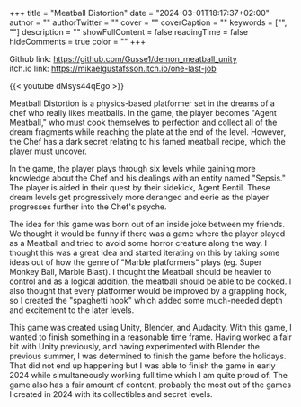 +++
title = "Meatball Distortion"
date = "2024-03-01T18:17:37+02:00"
author = ""
authorTwitter = ""
cover = ""
coverCaption = ""
keywords = ["", ""]
description = ""
showFullContent = false
readingTime = false
hideComments = true
color = ""
+++

Github link: https://github.com/Gusse1/demon_meatball_unity  
itch.io link: https://mikaelgustafsson.itch.io/one-last-job  

{{< youtube dMsys44qEgo >}}

Meatball Distortion is a physics-based platformer set in the dreams of a chef who really likes meatballs. In the game, the player becomes "Agent Meatball," who must cook themselves to perfection and collect all of the dream fragments while reaching the plate at the end of the level. However, the Chef has a dark secret relating to his famed meatball recipe, which the player must uncover. 

In the game, the player plays through six levels while gaining more knowledge about the Chef and his dealings with an entity named "Sepsis." The player is aided in their quest by their sidekick, Agent Bentil. These dream levels get progressively more deranged and eerie as the player progresses further into the Chef's psyche.

The idea for this game was born out of an inside joke between my friends. We thought it would be funny if there was a game where the player played as a Meatball and tried to avoid some horror creature along the way. I thought this was a great idea and started iterating on this by taking some ideas out of how the genre of "Marble platformers" plays (eg. Super Monkey Ball, Marble Blast). I thought the Meatball should be heavier to control and as a logical addition, the meatball should be able to be cooked. I also thought that every platformer would be improved by a grappling hook, so I created the "spaghetti hook" which added some much-needed depth and excitement to the later levels.

This game was created using Unity, Blender, and Audacity. With this game, I wanted to finish something in a reasonable time frame. Having worked a fair bit with Unity previously, and having experimented with Blender the previous summer, I was determined to finish the game before the holidays. That did not end up happening but I was able to finish the game in early 2024 while simultaneously working full time which I am quite proud of. The game also has a fair amount of content, probably the most out of the games I created in 2024 with its collectibles and secret levels.